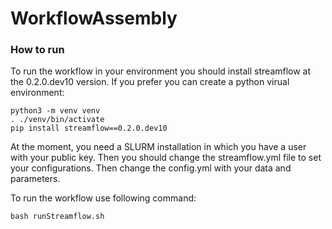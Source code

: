 # WorkflowAssembly
### How to run
To run the workflow in your environment you should install streamflow at the 0.2.0.dev10 version.
If you prefer you can create a python virual environment: 
```
python3 -m venv venv
. ./venv/bin/activate
pip install streamflow==0.2.0.dev10
```
At the moment, you need a SLURM installation in which you have a user with your public key. Then you should change the streamflow.yml file to set your configurations.
Then change the config.yml with your data and parameters.

To run the workflow use following command:
```
bash runStreamflow.sh
```
